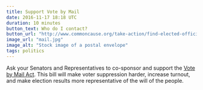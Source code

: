 ```yaml
---
title: Support Vote by Mail
date: 2016-11-17 18:18 UTC
duration: 10 minutes
button_text: Who do I contact?
button_url: "http://www.commoncause.org/take-action/find-elected-officials/"
image_url: "mail.jpg"
image_alt: "Stock image of a postal envelope"
tags: politics
---
```


Ask your Senators and Representatives to co-sponsor and support the
[Vote by Mail Act](https://www.wyden.senate.gov/vote-by-mail). This bill will
make voter suppression harder, increase turnout, and make election results more
representative of the will of the people.
